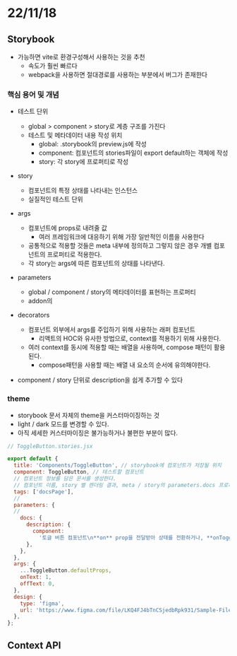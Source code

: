 # 22/11/18

## Storybook

- 가능하면 vite로 환경구성해서 사용하는 것을 추천
	- 속도가 훨씬 빠르다
	- webpack을 사용하면 절대경로를 사용하는 부분에서 버그가 존재한다


### 핵심 용어 및 개념

- 테스트 단위
	- global > component > story로 계층 구조를 가진다
	- 테스트 및 메타데이터 내용 작성 위치
		- global: .storybook의 preview.js에 작성
		- component: 컴포넌트의 stories파일이 export default하는 객체에 작성
		- story: 각 story에 프로퍼티로 작성
- story
	- 컴포넌트의 특정 상태를 나타내는 인스턴스
	- 실질적인 테스트 단위
- args
	- 컴포넌트에 props로 내려줄 값
		- 여러 프레임워크에 대응하기 위해 가장 일반적인 이름을 사용한다
	- 공통적으로 적용할 것들은 meta 내부에 정의하고 그렇지 않은 경우 개별 컴포넌트의 프로퍼티로 적용한다.
	- 각 story는 args에 따른 컴포넌트의 상태를 나타낸다.
- parameters
	- global / component / story의 메타데이터를 표현하는 프로퍼티
	- addon의 

- decorators
	- 컴포넌트 외부에서 args를 주입하기 위해 사용하는 래퍼 컴포넌트
		- 리액트의 HOC와 유사한 방법으로, context를 적용하기 위해 사용한다.
	- 여러 context를 동시에 적용할 때는 배열을 사용하며, compose 패턴이 활용된다.
		- compose패턴을 사용할 때는 배열 내 요소의 순서에 유의해야한다.

- component / story 단위로 description을 쉽게 추가할 수 있다

### theme

- storybook 문서 자체의 theme을 커스터마이징하는 것
- light / dark 모드를 변경할 수 있다.
- 아직 세세한 커스터마이징은 불가능하거나 불편한 부분이 많다.

```jsx
// ToggleButton.stories.jsx

export default {
  title: 'Components/ToggleButton', // storybook에 컴포넌트가 저장될 위치
  component: ToggleButton, // 테스트할 컴포넌트
  // 컴포넌트 정보를 담은 문서를 생성한다.
  // 컴포넌트 이름, story 별 렌더링 결과, meta / story의 parameters.docs 프로퍼티에 기술한 정보, args 정보 등을 포함한다.
  tags: ['docsPage'], 
  // 
  parameters: {
  // 
    docs: {
      description: {
        component:
          '토글 버튼 컴포넌트\n**on** prop을 전달받아 상태를 전환하거나, **onToggle** prop에 전달된 콜백에 의해 상태가 전환됩니다.',
      },
    },
  },
  args: {
    ...ToggleButton.defaultProps,
    onText: 1,
    offText: 0,
  },
  design: {
    type: 'figma',
    url: 'https://www.figma.com/file/LKQ4FJ4bTnCSjedbRpk931/Sample-File',
  },
};
```

## Context API


